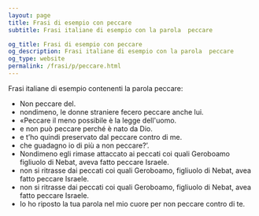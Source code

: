 ```yaml
---
layout: page
title: Frasi di esempio con peccare 
subtitle: Frasi italiane di esempio con la parola  peccare

og_title: Frasi di esempio con peccare 
og_description: Frasi italiane di esempio con la parola  peccare
og_type: website
permalink: /frasi/p/peccare.html
---
```


Frasi italiane di esempio contenenti la parola peccare:


- Non peccare del.
- nondimeno, le donne straniere fecero peccare anche lui.
- «Peccare il meno possibile è la legge dell'uomo.
- e non può peccare perché è nato da Dio.
- e t’ho quindi preservato dal peccare contro di me.
- che guadagno io di più a non peccare?’.
- Nondimeno egli rimase attaccato ai peccati coi quali Geroboamo figliuolo di Nebat, aveva fatto peccare Israele.
- non si ritrasse dai peccati coi quali Geroboamo, figliuolo di Nebat, avea fatto peccare Israele.
- non si ritrasse dai peccati coi quali Geroboamo, figliuolo di Nebat, avea fatto peccare Israele.
- Io ho riposto la tua parola nel mio cuore per non peccare contro di te.
